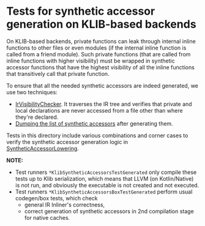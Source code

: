 # Tests for synthetic accessor generation on KLIB-based backends

On KLIB-based backends, private functions can leak through internal inline functions to other files or even modules
(if the internal inline function is called from a friend module).
Such private functions (that are called from inline functions with higher visibility) must be wrapped in synthetic
accessor functions that have the highest visibility of all the inline functions that transitively call that private function.

To ensure that all the needed synthetic accessors are indeed generated, we use two techniques:
- [IrVisibilityChecker](../../../ir/backend.common/src/org/jetbrains/kotlin/backend/common/IrVisibilityChecker.kt).
  It traverses the IR tree and verifies that private and local declarations are never accessed from a file other than
  where they're declared.
- [Dumping the list of synthetic accessors](../../../ir/ir.inline/src/org/jetbrains/kotlin/ir/inline/DumpSyntheticAccessors.kt)
  after generating them.

Tests in this directory include various combinations and corner cases to verify the synthetic accessor generation logic in
[SyntheticAccessorLowering](../../../ir/ir.inline/src/org/jetbrains/kotlin/ir/inline/SyntheticAccessorLowering.kt).

**NOTE:** 
* Test runners `*KlibSyntheticAccessorsTestGenerated` only compile these tests up to Klib serialization,
which means that LLVM (on Kotlin/Native) is not run,
and obviously the executable is not created and not executed.
* Test runners `*KlibSyntheticAccessorsBoxTestGenerated` perform usual codegen/box tests, which check
  * general IR Inliner's correctness,
  * correct generation of synthetic accessors in 2nd compilation stage for native caches.
